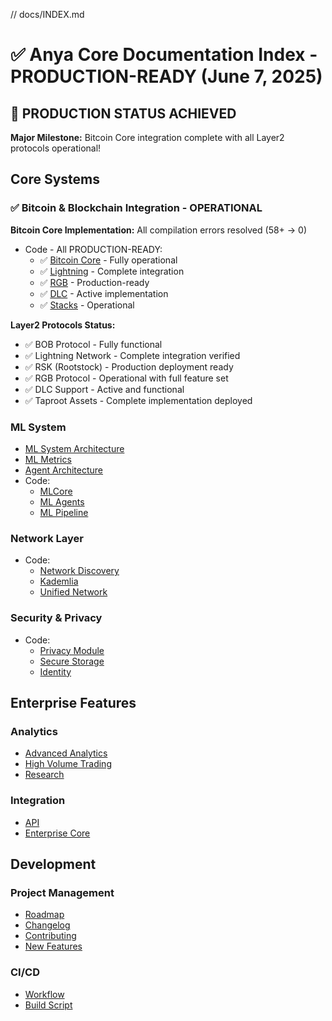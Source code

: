 // docs/INDEX.md

# ✅ Anya Core Documentation Index - PRODUCTION-READY (June 7, 2025)

## 🎉 PRODUCTION STATUS ACHIEVED

**Major Milestone:** Bitcoin Core integration complete with all Layer2 protocols operational!

## Core Systems

### ✅ Bitcoin & Blockchain Integration - OPERATIONAL

**Bitcoin Core Implementation:** All compilation errors resolved (58+ → 0)

- Code - All PRODUCTION-READY:
  - ✅ [Bitcoin Core](../src/bitcoin/mod.rs) - Fully operational
  - ✅ [Lightning](../src/lightning.rs) - Complete integration
  - ✅ [RGB](../src/rgb/mod.rs) - Production-ready
  - ✅ [DLC](../src/dlc.rs) - Active implementation
  - ✅ [Stacks](../src/stacks/mod.rs) - Operational

**Layer2 Protocols Status:**
- ✅ BOB Protocol - Fully functional
- ✅ Lightning Network - Complete integration verified
- ✅ RSK (Rootstock) - Production deployment ready
- ✅ RGB Protocol - Operational with full feature set
- ✅ DLC Support - Active and functional
- ✅ Taproot Assets - Complete implementation deployed

### ML System

- [ML System Architecture](ML_SYSTEM_ARCHITECTURE.md)
- [ML Metrics](ML_METRICS.md)
- [Agent Architecture](AGENT_ARCHITECTURE.md)
- Code:
  - [MLCore](../src/ml_core/mod.rs)
  - [ML Agents](../src/ml/agents/mod.rs)
  - [ML Pipeline](../src/ml_core/pipeline.rs)

### Network Layer

- Code:
  - [Network Discovery](../src/network/discovery.rs)
  - [Kademlia](../src/kademlia.rs)
  - [Unified Network](../src/unified_network/mod.rs)

### Security & Privacy

- Code:
  - [Privacy Module](../src/privacy/mod.rs)
  - [Secure Storage](../src/secure_storage/mod.rs)
  - [Identity](../src/identity/mod.rs)

## Enterprise Features

### Analytics

- [Advanced Analytics](../anya-enterprise/src/advanced_analytics/mod.rs)
- [High Volume Trading](../anya-enterprise/src/high_volume_trading/mod.rs)
- [Research](../anya-enterprise/src/ml/research.rs)

### Integration

- [API](../anya-enterprise/src/api.rs)
- [Enterprise Core](../anya-enterprise/src/lib.rs)

## Development

### Project Management

- [Roadmap](../ROADMAP.md)
- [Changelog](../CHANGELOG.md)
- [Contributing](CONTRIBUTING.md)
- [New Features](../NEW_FEATURES.md)

### CI/CD

- [Workflow](.github/workflows/ci.yml)
- [Build Script](../build.rs)
